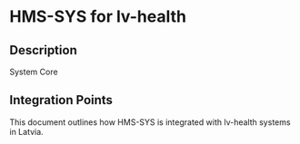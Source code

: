 # HMS-SYS for lv-health

## Description

System Core

## Integration Points

This document outlines how HMS-SYS is integrated with lv-health systems in Latvia.
